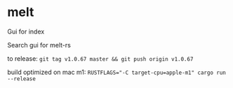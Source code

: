 # melt

Gui for index

Search gui for melt-rs

to release:
`git tag v1.0.67 master && git push origin v1.0.67`

build optimized on mac m1: `RUSTFLAGS="-C target-cpu=apple-m1" cargo run --release`
